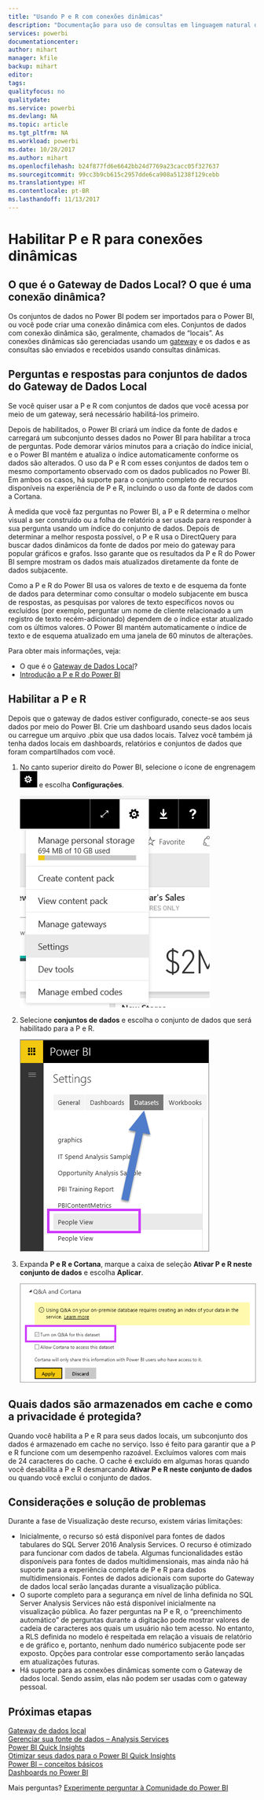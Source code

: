 ```yaml
---
title: "Usando P e R com conexões dinâmicas"
description: "Documentação para uso de consultas em linguagem natural de P e R do Power BI com conexões dinâmicas para dados do Analysis Services e o gateway de dados local."
services: powerbi
documentationcenter: 
author: mihart
manager: kfile
backup: mihart
editor: 
tags: 
qualityfocus: no
qualitydate: 
ms.service: powerbi
ms.devlang: NA
ms.topic: article
ms.tgt_pltfrm: NA
ms.workload: powerbi
ms.date: 10/28/2017
ms.author: mihart
ms.openlocfilehash: b24f877fd6e6642bb24d7769a23cacc05f327637
ms.sourcegitcommit: 99cc3b9cb615c2957dde6ca908a51238f129cebb
ms.translationtype: HT
ms.contentlocale: pt-BR
ms.lasthandoff: 11/13/2017
---
```

# <a name="enable-qa-for-live-connections"></a>Habilitar P e R para conexões dinâmicas
## <a name="what-is-on-premises-data-gateway--what-is-a-live-connection"></a>O que é o Gateway de Dados Local?  O que é uma conexão dinâmica?
Os conjuntos de dados no Power BI podem ser importados para o Power BI, ou você pode criar uma conexão dinâmica com eles. Conjuntos de dados com conexão dinâmica são, geralmente, chamados de “locais”. As conexões dinâmicas são gerenciadas usando um [gateway](service-gateway-onprem.md) e os dados e as consultas são enviados e recebidos usando consultas dinâmicas.

## <a name="qa-for-on-premises-data-gateway-datasets"></a>Perguntas e respostas para conjuntos de dados do Gateway de Dados Local
Se você quiser usar a P e R com conjuntos de dados que você acessa por meio de um gateway, será necessário habilitá-los primeiro.

Depois de habilitados, o Power BI criará um índice da fonte de dados e carregará um subconjunto desses dados no Power BI para habilitar a troca de perguntas. Pode demorar vários minutos para a criação do índice inicial, e o Power BI mantém e atualiza o índice automaticamente conforme os dados são alterados. O uso da P e R com esses conjuntos de dados tem o mesmo comportamento observado com os dados publicados no Power BI. Em ambos os casos, há suporte para o conjunto completo de recursos disponíveis na experiência de P e R, incluindo o uso da fonte de dados com a Cortana.

À medida que você faz perguntas no Power BI, a P e R determina o melhor visual a ser construído ou a folha de relatório a ser usada para responder à sua pergunta usando um índice do conjunto de dados. Depois de determinar a melhor resposta possível, o P e R usa o DirectQuery para buscar dados dinâmicos da fonte de dados por meio do gateway para popular gráficos e grafos. Isso garante que os resultados da P e R do Power BI sempre mostram os dados mais atualizados diretamente da fonte de dados subjacente.

Como a P e R do Power BI usa os valores de texto e de esquema da fonte de dados para determinar como consultar o modelo subjacente em busca de respostas, as pesquisas por valores de texto específicos novos ou excluídos (por exemplo, perguntar um nome de cliente relacionado a um registro de texto recém-adicionado) dependem de o índice estar atualizado com os últimos valores. O Power BI mantém automaticamente o índice de texto e de esquema atualizado em uma janela de 60 minutos de alterações.

Para obter mais informações, veja:

* O que é o [Gateway de Dados Local](service-gateway-onprem.md)?
* [Introdução a P e R do Power BI](service-q-and-a.md)

## <a name="enable-qa"></a>Habilitar a P e R
Depois que o gateway de dados estiver configurado, conecte-se aos seus dados por meio do Power BI.  Crie um dashboard usando seus dados locais ou carregue um arquivo .pbix que usa dados locais.  Talvez você também já tenha dados locais em dashboards, relatórios e conjuntos de dados que foram compartilhados com você.

1. No canto superior direito do Power BI, selecione o ícone de engrenagem ![](media/service-q-and-a-direct-query/power-bi-cog.png) e escolha **Configurações**.
   
   ![](media/service-q-and-a-direct-query/powerbi-settings.png)
2. Selecione **conjuntos de dados** e escolha o conjunto de dados que será habilitado para a P e R.
   
   ![](media/service-q-and-a-direct-query/power-bi-q-and-a-settings.png)
3. Expanda **P e R e Cortana**, marque a caixa de seleção **Ativar P e R neste conjunto de dados** e escolha **Aplicar**.
   
    ![](media/service-q-and-a-direct-query/power-bi-q-and-a-directquery.png)

## <a name="what-data-is-cached-and-how-is-privacy-protected"></a>Quais dados são armazenados em cache e como a privacidade é protegida?
Quando você habilita a P e R para seus dados locais, um subconjunto dos dados é armazenado em cache no serviço. Isso é feito para garantir que a P e R funcione com um desempenho razoável. Excluímos valores com mais de 24 caracteres do cache. O cache é excluído em algumas horas quando você desabilita a P e R desmarcando **Ativar P e R neste conjunto de dados** ou quando você exclui o conjunto de dados.

## <a name="considerations-and-troubleshooting"></a>Considerações e solução de problemas
Durante a fase de Visualização deste recurso, existem várias limitações:

* Inicialmente, o recurso só está disponível para fontes de dados tabulares do SQL Server 2016 Analysis Services. O recurso é otimizado para funcionar com dados de tabela. Algumas funcionalidades estão disponíveis para fontes de dados multidimensionais, mas ainda não há suporte para a experiência completa de P e R para dados multidimensionais. Fontes de dados adicionais com suporte do Gateway de dados local serão lançadas durante a visualização pública.
* O suporte completo para a segurança em nível de linha definida no SQL Server Analysis Services não está disponível inicialmente na visualização pública. Ao fazer perguntas na P e R, o “preenchimento automático” de perguntas durante a digitação pode mostrar valores de cadeia de caracteres aos quais um usuário não tem acesso. No entanto, a RLS definida no modelo é respeitada em relação a visuais de relatório e de gráfico e, portanto, nenhum dado numérico subjacente pode ser exposto. Opções para controlar esse comportamento serão lançadas em atualizações futuras.
* Há suporte para as conexões dinâmicas somente com o Gateway de dados local. Sendo assim, elas não podem ser usadas com o gateway pessoal.

## <a name="next-steps"></a>Próximas etapas
[Gateway de dados local](service-gateway-onprem.md)  
[Gerenciar sua fonte de dados – Analysis Services](service-gateway-enterprise-manage-ssas.md)  
[Power BI Quick Insights](service-insights.md)  
[Otimizar seus dados para o Power BI Quick Insights](service-insights-optimize.md)  
[Power BI – conceitos básicos](service-basic-concepts.md)  
[Dashboards no Power BI](service-dashboards.md)  

Mais perguntas? [Experimente perguntar à Comunidade do Power BI](http://community.powerbi.com/)

